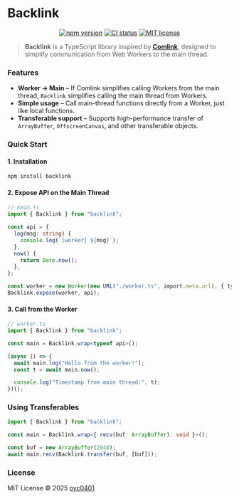 # Backlink

<p align="center">
  <a href="https://www.npmjs.com/package/backlink"><img alt="npm version" src="https://img.shields.io/npm/v/backlink.svg?style=flat-square"></a>
  <a href="https://github.com/oyc0401/backlink/actions"><img alt="CI status" src="https://img.shields.io/github/actions/workflow/status/oyc0401/backlink/ci.yml?branch=main&style=flat-square"></a>
  <a href="https://github.com/oyc0401/backlink/blob/main/LICENSE"><img alt="MIT license" src="https://img.shields.io/github/license/oyc0401/backlink.svg?style=flat-square"></a>
</p>

> **Backlink** is a TypeScript library inspired by [**Comlink**](https://github.com/GoogleChromeLabs/comlink), 
> designed to simplify communication from Web Workers to the main thread.

### Features

* **Worker → Main** – If Comlink simplifies calling Workers from the main thread, `Backlink` simplifies calling the main thread from Workers.
* **Simple usage** – Call main-thread functions directly from a Worker, just like local functions.
* **Transferable support** – Supports high-performance transfer of `ArrayBuffer`, `OffscreenCanvas`, and other transferable objects.


### Quick Start

#### 1. Installation

```bash
npm install backlink
```

#### 2. Expose API on the Main Thread

```ts
// main.ts
import { Backlink } from "backlink";

const api = {
  log(msg: string) {
    console.log(`[worker] ${msg}`);
  },
  now() {
    return Date.now();
  },
};

const worker = new Worker(new URL("./worker.ts", import.meta.url), { type: "module" });
Backlink.expose(worker, api);
```

#### 3. Call from the Worker

```ts
// worker.ts
import { Backlink } from "backlink";

const main = Backlink.wrap<typeof api>();

(async () => {
  await main.log("Hello from the worker!");
  const t = await main.now();

  console.log("Timestamp from main thread:", t);
})();
```

### Using Transferables

```ts
import { Backlink } from "backlink";

const main = Backlink.wrap<{ recv(buf: ArrayBuffer): void }>();

const buf = new ArrayBuffer(2048);
await main.recv(Backlink.transfer(buf, [buf]));
```

### License

MIT License © 2025 [oyc0401](https://github.com/oyc0401)
